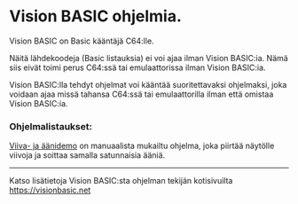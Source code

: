 # Vision BASIC ohjelmia.

Vision BASIC on Basic kääntäjä C64:lle.

Näitä lähdekoodeja (Basic listauksia) ei voi ajaa ilman Vision BASIC:ia. Nämä siis eivät toimi perus C64:ssä tai emulaattorissa ilman Vision BASIC:ia.

Vision BASIC:lla tehdyt ohjelmat voi kääntää suoritettavaksi ohjelmaksi, joka voidaan ajaa missä tahansa C64:ssä tai emulaattorilla ilman että omistaa Vision BASIC:ia.

### Ohjelmalistaukset:

[Viiva- ja äänidemo](Viiva-%20ja%20äänidemo.md) on manuaalista mukailtu ohjelma, joka piirtää näytölle viivoja ja soittaa samalla satunnaisia ääniä.

- - -

Katso lisätietoja Vision BASIC:sta ohjelman tekijän kotisivuilta https://visionbasic.net
